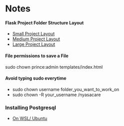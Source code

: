 # Notes

#### Flask Project Folder Structure Layout
- <a href="https://flask.palletsprojects.com/en/2.3.x/tutorial/layout/"> Small Project Layout </a> 
- <a href="https://python-adv-web-apps.readthedocs.io/en/latest/flask3.html#folder-structure-for-a-flask-app">Medium Project Layout  </a>
- <a href="https://www.digitalocean.com/community/tutorials/how-to-structure-a-large-flask-application-with-flask-blueprints-and-flask-sqlalchemy"> Large Project Layout </a>

#### File permissions to save a File
sudo chown prince:admin templates/index.html     

#### Avoid typing sudo everytime 
- sudo chown username folder_you_want_to_work_on
- sudo chown -R your_username /nyasacare

### Installing Postgresql
- <a href="https://learn.microsoft.com/en-us/windows/wsl/tutorials/wsl-database"> On WSL/ Ubuntu </a>